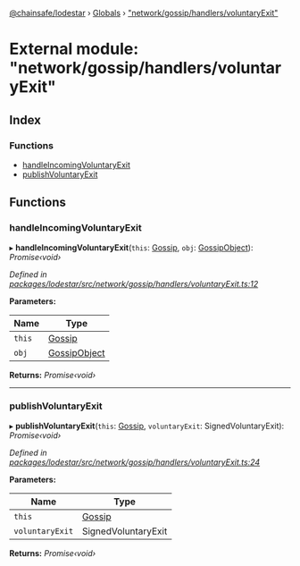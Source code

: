 [@chainsafe/lodestar](../README.md) › [Globals](../globals.md) › ["network/gossip/handlers/voluntaryExit"](_network_gossip_handlers_voluntaryexit_.md)

# External module: "network/gossip/handlers/voluntaryExit"

## Index

### Functions

* [handleIncomingVoluntaryExit](_network_gossip_handlers_voluntaryexit_.md#handleincomingvoluntaryexit)
* [publishVoluntaryExit](_network_gossip_handlers_voluntaryexit_.md#publishvoluntaryexit)

## Functions

###  handleIncomingVoluntaryExit

▸ **handleIncomingVoluntaryExit**(`this`: [Gossip](../classes/_network_gossip_gossip_.gossip.md), `obj`: [GossipObject](_network_gossip_interface_.md#gossipobject)): *Promise‹void›*

*Defined in [packages/lodestar/src/network/gossip/handlers/voluntaryExit.ts:12](https://github.com/ChainSafe/lodestar/blob/89d8b8b11/packages/lodestar/src/network/gossip/handlers/voluntaryExit.ts#L12)*

**Parameters:**

Name | Type |
------ | ------ |
`this` | [Gossip](../classes/_network_gossip_gossip_.gossip.md) |
`obj` | [GossipObject](_network_gossip_interface_.md#gossipobject) |

**Returns:** *Promise‹void›*

___

###  publishVoluntaryExit

▸ **publishVoluntaryExit**(`this`: [Gossip](../classes/_network_gossip_gossip_.gossip.md), `voluntaryExit`: SignedVoluntaryExit): *Promise‹void›*

*Defined in [packages/lodestar/src/network/gossip/handlers/voluntaryExit.ts:24](https://github.com/ChainSafe/lodestar/blob/89d8b8b11/packages/lodestar/src/network/gossip/handlers/voluntaryExit.ts#L24)*

**Parameters:**

Name | Type |
------ | ------ |
`this` | [Gossip](../classes/_network_gossip_gossip_.gossip.md) |
`voluntaryExit` | SignedVoluntaryExit |

**Returns:** *Promise‹void›*
